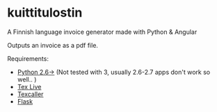 # kuittitulostin
A Finnish language invoice generator made with Python &amp; Angular

Outputs an invoice as a pdf file.

Requirements:

* [Python 2.6->](https://www.python.org/downloads/) (Not tested with 3, usually 2.6-2.7 apps don't work so well.. )
* [Tex Live](https://www.tug.org/texlive/)
* [Texcaller](https://vog.github.io/texcaller/)
* [Flask](http://flask.pocoo.org/)

